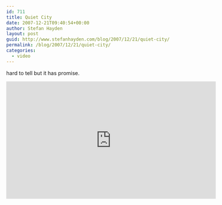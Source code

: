 ```yaml
---
id: 711
title: Quiet City
date: 2007-12-21T09:40:54+00:00
author: Stefan Hayden
layout: post
guid: http://www.stefanhayden.com/blog/2007/12/21/quiet-city/
permalink: /blog/2007/12/21/quiet-city/
categories:
  - video
---
```

hard to tell but it has promise.

<iframe width="560" height="315" src="http://www.youtube.com/embed/JgRzs5qzb_4&rel=1" title="YouTube video player" frameborder="0" allow="accelerometer; autoplay; clipboard-write; encrypted-media; gyroscope; picture-in-picture" allowfullscreen></iframe>